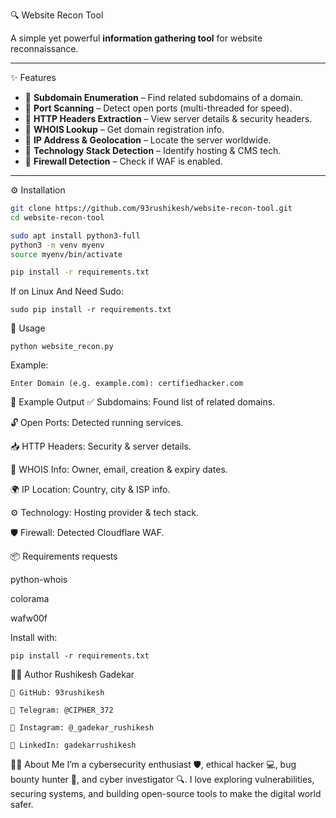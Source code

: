   🔍 Website Recon Tool

A simple yet powerful **information gathering tool** for website reconnaissance.

---

   ✨ Features

- 🔸 **Subdomain Enumeration** – Find related subdomains of a domain.  
- 🔸 **Port Scanning** – Detect open ports (multi-threaded for speed).  
- 🔸 **HTTP Headers Extraction** – View server details & security headers.  
- 🔸 **WHOIS Lookup** – Get domain registration info.  
- 🔸 **IP Address & Geolocation** – Locate the server worldwide.  
- 🔸 **Technology Stack Detection** – Identify hosting & CMS tech.  
- 🔸 **Firewall Detection** – Check if WAF is enabled.  

---

  ⚙️ Installation

```bash
git clone https://github.com/93rushikesh/website-recon-tool.git
cd website-recon-tool

sudo apt install python3-full
python3 -m venv myenv
source myenv/bin/activate

pip install -r requirements.txt
```
  If on Linux And Need Sudo:
```
sudo pip install -r requirements.txt
```
 🚀 Usage
```
python website_recon.py
```
  Example:
```
Enter Domain (e.g. example.com): certifiedhacker.com
```
  🧾 Example Output
✅ Subdomains: Found list of related domains.

🔓 Open Ports: Detected running services.

📥 HTTP Headers: Security & server details.

🧾 WHOIS Info: Owner, email, creation & expiry dates.

🌍 IP Location: Country, city & ISP info.

⚙️ Technology: Hosting provider & tech stack.

🛡️ Firewall: Detected Cloudflare WAF.

  📦 Requirements requests

python-whois

colorama

wafw00f

Install with:
```
pip install -r requirements.txt
```
👨‍💻 Author
Rushikesh Gadekar
```
🐙 GitHub: 93rushikesh

💬 Telegram: @CIPHER_372

📸 Instagram: @_gadekar_rushikesh

🔗 LinkedIn: gadekarrushikesh
```
🙋‍♂️ About Me
I’m a cybersecurity enthusiast 🛡️, ethical hacker 💻, bug bounty hunter 🐞, and cyber investigator 🔍.
I love exploring vulnerabilities, securing systems, and building open-source tools to make the digital world safer.

